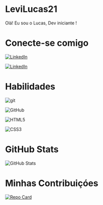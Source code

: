 # LeviLucas21

Olá! Eu sou o Lucas, Dev iniciante ! 

# Conecte-se comigo
[![LinkedIn](https://img.shields.io/badge/LinkedIn-000?style=for-the-badge&logo=linkedin&logoColor=0E76A8)](https://www.linkedin.com/in/lucas-levi-755720241/)

[![LinkedIn](https://img.shields.io/badge/github-000?style=for-the-badge&logo=github&logoColor=)](https://www.github.com/levilucas21)

# Habilidades 

![git](https://img.shields.io/badge/git-000?style=for-the-badge&logo=git)

![GitHub](https://img.shields.io/badge/github-000?style=for-the-badge&logo=github)

![HTML5](https://img.shields.io/badge/HTML5-000?style=for-the-badge&logo=html5)

![CSS3](https://img.shields.io/badge/CSS3-000?style=for-the-badge&logo=css3&logoColor=264CE4)

# GitHub Stats

![GitHub Stats](https://github-readme-stats.vercel.app/api?username=levilucas21&theme=transparent&bg_color=000&border_color=30A3DC&show_icons=true&icon_color=30A3DC&title_color=E94D5F&text_color=FFF)

# Minhas Contribuiçóes 
[![Repo Card](https://github-readme-stats.vercel.app/api/pin/?username=levilucas21&repo=dio-lab-open-source&bg_color=000&border_color=30A3DC&show_icons=true&icon_color=30A3DC&title_color=E94D5F&text_color=FFF)](https://github.com/levilucas21/dio-lab-open-source)
